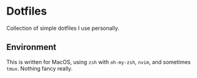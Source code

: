 # Dotfiles

Collection of simple dotfiles I use personally.

## Environment

This is written for MacOS, using `zsh` with `oh-my-zsh`, `nvim`, and sometimes `tmux`. Nothing fancy really.
